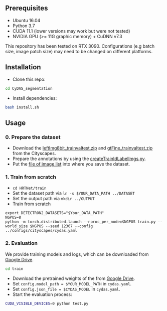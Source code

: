 ## Prerequisites
- Ubuntu 16.04
- Python 3.7
- CUDA 11.1 (lower versions may work but were not tested)
- NVIDIA GPU (>= 11G graphic memory) + CuDNN v7.3

This repository has been tested on RTX 3090. Configurations (e.g batch size, image patch size) may need to be changed on different platforms.

## Installation
* Clone this repo:
```bash
cd CyDAS_segmentation
```
* Install dependencies:
```bash
bash install.sh
```

## Usage
### 0. Prepare the dataset
* Download the [leftImg8bit_trainvaltest.zip](https://www.cityscapes-dataset.com/file-handling/?packageID=3) and [gtFine_trainvaltest.zip](https://www.cityscapes-dataset.com/file-handling/?packageID=1) from the Cityscapes.
* Prepare the annotations by using the [createTrainIdLabelImgs.py](https://github.com/mcordts/cityscapesScripts/blob/master/cityscapesscripts/preparation/createTrainIdLabelImgs.py).
* Put the [file of image list](tools/datasets/cityscapes/) into where you save the dataset.


### 1. Train from scratch
* `cd HRTNet/train`
* Set the dataset path via  `ln -s $YOUR_DATA_PATH ../DATASET`
* Set the output path via `mkdir ../OUTPUT`
* Train from scratch
```
export DETECTRON2_DATASETS="$Your_DATA_PATH"
NGPUS=8
python -m torch.distributed.launch --nproc_per_node=$NGPUS train.py --world_size $NGPUS --seed 12367 --config ../configs/cityscapes/cydas.yaml
```

### 2. Evaluation
We provide training models and logs, which can be downloaded from [Google Drive](https://drive.google.com/drive/folders/1CkFp24bEDq0wUp504BQ68jn5Vs069qox?usp=sharing).

```bash
cd train
```
* Download the pretrained weights of the from [Google Drive](https://drive.google.com/drive/folders/1CkFp24bEDq0wUp504BQ68jn5Vs069qox?usp=sharing).
* Set `config.model_path = $YOUR_MODEL_PATH` in `cydas.yaml`.
* Set `config.json_file = $CYDAS_MODEL` in `cydas.yaml`.
* Start the evaluation process:
```bash
CUDA_VISIBLE_DEVICES=0 python test.py